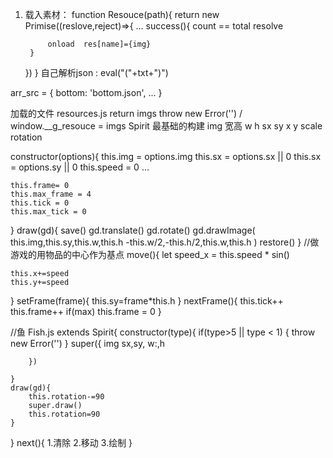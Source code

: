 1. 载入素材：
function Resouce(path){
    return new Primise((reslove,reject)=>{
        ...
        success(){
            count == total resolve

            onload  res[name]={img}
        }
    })
}
自己解析json  :  eval("("+txt+")")

arr_src = {
    bottom: 'bottom.json',
    ...
}

加载的文件  resources.js   return imgs  throw new Error('')   / window.__g_resouce = imgs
Spirit 最基础的构建
img
宽高 w h
sx sy
x y
scale rotation

constructor(options){
    this.img = options.img
    this.sx = options.sx || 0
    this.sx = options.sy || 0
    this.speed = 0
    ...

    this.frame= 0
    this.max_frame = 4
    this.tick = 0
    this.max_tick = 0
}
draw(gd){
    save()
    gd.translate()
    gd.rotate()
    gd.drawImage(
        this.img,this.sy,this.w,this.h
        -this.w/2,-this.h/2,this.w,this.h
    )
    restore()
}
//做游戏的用物品的中心作为基点
move(){
    let speed_x = this.speed * sin()

    this.x+=speed
    this.y+=speed
}
setFrame(frame){
    this.sy=frame*this.h
}
    nextFrame(){
        this.tick++
        this.frame++
        if(max) this.frame = 0
    }

//鱼
Fish.js extends Spirit{
    constructor(type){
        if(type>5 || type < 1) {
            throw new Error('')
        }
        super({
            img
            sx,sy,
            w:,h

        })
 
    }
    draw(gd){
        this.rotation-=90
        super.draw()
        this.rotation=90
    }

}
next(){
    1.清除
    2.移动
    3.绘制
}
